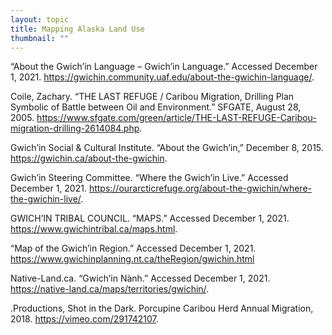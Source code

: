 ```yaml
---
layout: topic
title: Mapping Alaska Land Use
thumbnail: ""
---
```

“About the Gwich’in Language – Gwich’in Language.” Accessed December 1, 2021. <https://gwichin.community.uaf.edu/about-the-gwichin-language/>.

Coile, Zachary. “THE LAST REFUGE / Caribou Migration, Drilling Plan Symbolic of Battle between Oil and Environment.” SFGATE, August 28, 2005. <https://www.sfgate.com/green/article/THE-LAST-REFUGE-Caribou-migration-drilling-2614084.php>.

Gwich’in Social & Cultural Institute. “About the Gwich’in,” December 8, 2015. <https://gwichin.ca/about-the-gwichin>.

Gwich’in Steering Committee. “Where the Gwich’in Live.” Accessed December 1, 2021. <https://ourarcticrefuge.org/about-the-gwichin/where-the-gwichin-live/>.

GWICH’IN TRIBAL COUNCIL. “MAPS.” Accessed December 1, 2021. <https://www.gwichintribal.ca/maps.html>.

“Map of the Gwich’in Region.” Accessed December 1, 2021. <https://www.gwichinplanning.nt.ca/theRegion/gwichin.html>

Native-Land.ca. “Gwich’in Nành.” Accessed December 1, 2021. <https://native-land.ca/maps/territories/gwichin/>.

.Productions, Shot in the Dark. Porcupine Caribou Herd Annual Migration, 2018. <https://vimeo.com/291742107>.